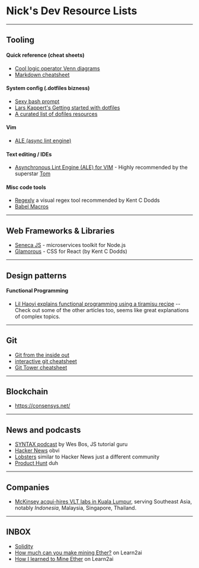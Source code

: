 # Nick's Dev Resource Lists
-----
## Tooling

#### Quick reference (cheat sheets)
- [Cool logic operator Venn diagrams](https://cdn2.macworld.co.uk/cmsdata/slideshow/3646544/logic_thumb800.jpg)
- [Markdown cheatsheet](https://github.com/adam-p/markdown-here/wiki/Markdown-Cheatsheet)

#### System config (.dotfiles bizness)
- [Sexy bash prompt](https://github.com/twolfson/sexy-bash-prompt)
- [Lars Kappert's Getting started with dotfiles](https://medium.com/@webprolific/getting-started-with-dotfiles-43c3602fd789)
- [A curated list of dofiles resources](https://github.com/webpro/awesome-dotfiles)

#### Vim
- [ALE (async lint engine)](https://github.com/w0rp/ale)

#### Text editing / IDEs
- [Asynchronous Lint Engine (ALE) for VIM](https://github.com/w0rp/ale) - Highly recommended by the superstar [Tom](https://github.com/tmkelly28)

#### Misc code tools
- [Regexly](https://regexly.chipto.io) a visual regex tool recommended by Kent C Dodds
- [Babel Macros](https://babeljs.io/blog/2017/09/11/zero-config-with-babel-macros)

-----
## Web Frameworks & Libraries
- [Seneca JS](http://senecajs.org/) - microservices toolkit for Node.js
- [Glamorous](https://rc.glamorous.rocks/) - CSS for React (by Kent C Dodds)

-----
## Design patterns

#### Functional Programming
- [Lil Haoyi explains functional programming using a tiramisu recipe](http://www.lihaoyi.com/post/WhatsFunctionalProgrammingAllAbout.html) -- Check out some of the other articles too, seems like great explanations of complex topics.

-----
## Git
- [Git from the inside out](https://maryrosecook.com/blog/post/git-from-the-inside-out-talk)
- [interactive git cheatsheet](http://ndpsoftware.com/git-cheatsheet.html#loc=local_repo;)
- [Git Tower cheatsheet](https://www.git-tower.com/blog/content/posts/54-git-cheat-sheet/git-cheat-sheet-large01.png)

-----
## Blockchain
- https://consensys.net/

-----
## News and podcasts
- [SYNTAX podcast](https://syntax.fm/) by Wes Bos, JS tutorial guru
- [Hacker News](https://news.ycombinator.com/) obvi
- [Lobsters](https://lobste.rs/) similar to Hacker News just a different community
- [Product Hunt](https://www.producthunt.com/) duh

----- 
## Companies
- [McKinsey acqui-hires VLT labs in Kuala Lumpur](http://www.mckinsey.com/about-us/new-at-mckinsey-blog/this-week-vlt-labs-joins-mckinsey-digital-labs), serving Southeast Asia, notably _Indonesia_, Malaysia, Singapore, Thailand.
 
-----
## INBOX
- [Solidity](https://solidity.readthedocs.io/en/develop/index.html)
- [How much can you make mining Ether?](http://www.learn2ai.com/2017/09/how-much-can-you-make-mining-ether-and.html) on Learn2ai
- [How I learned to Mine Ether](http://www.learn2ai.com/2017/06/how-i-learned-to-mine-eth-ether.html) on Learn2ai
